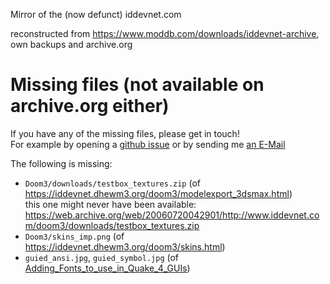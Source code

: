Mirror of the (now defunct) iddevnet.com

reconstructed from https://www.moddb.com/downloads/iddevnet-archive, own backups and archive.org

# Missing files (not available on archive.org either)

If you have any of the missing files, please get in touch!  
For example by opening a [github issue](https://github.com/dhewm/iddevnet/issues)
or by sending me [an E-Mail](https://github.com/dhewm/iddevnet/commit/e8cca774190fdfe9ba9786fe08410e9131903e6a.patch)

The following is missing:
- `Doom3/downloads/testbox_textures.zip` (of https://iddevnet.dhewm3.org/doom3/modelexport_3dsmax.html)  
  this one might never have been available: https://web.archive.org/web/20060720042901/http://www.iddevnet.com/doom3/downloads/testbox_textures.zip
- `Doom3/skins_imp.png` (of https://iddevnet.dhewm3.org/doom3/skins.html)
- `guied_ansi.jpg`, `guied_symbol.jpg` (of [Adding_Fonts_to_use_in_Quake_4_GUIs](https://iddevnet.dhewm3.org/quake4/Adding_Fonts_to_use_in_Quake_4_GUIs.html))
